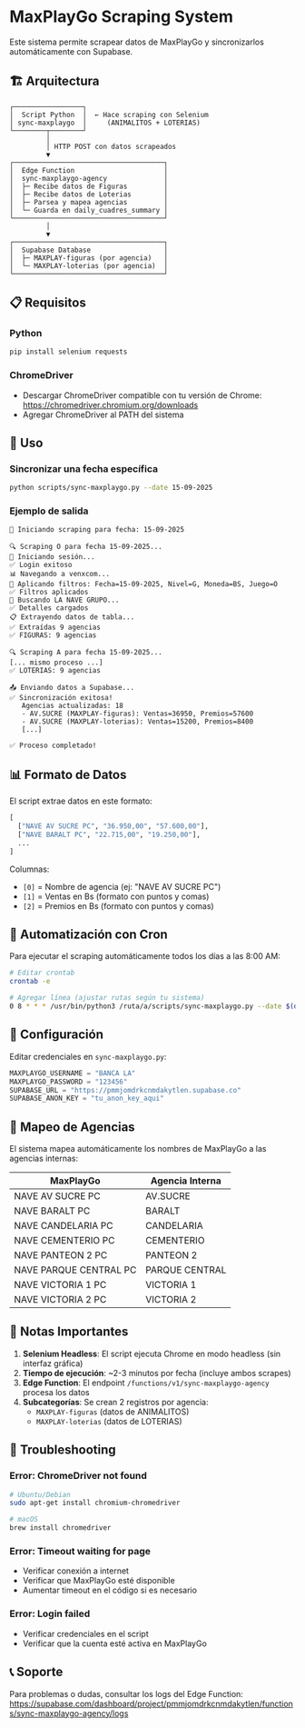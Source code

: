 # MaxPlayGo Scraping System

Este sistema permite scrapear datos de MaxPlayGo y sincronizarlos automáticamente con Supabase.

## 🏗️ Arquitectura

```
┌─────────────────┐
│  Script Python  │  ← Hace scraping con Selenium
│ sync-maxplaygo  │     (ANIMALITOS + LOTERIAS)
└────────┬────────┘
         │
         │ HTTP POST con datos scrapeados
         ▼
┌─────────────────────────────────────┐
│  Edge Function                      │
│  sync-maxplaygo-agency              │
│  ├─ Recibe datos de Figuras         │
│  ├─ Recibe datos de Loterias        │
│  ├─ Parsea y mapea agencias         │
│  └─ Guarda en daily_cuadres_summary │
└─────────────────────────────────────┘
         │
         ▼
┌─────────────────────────────────────┐
│  Supabase Database                  │
│  ├─ MAXPLAY-figuras (por agencia)   │
│  └─ MAXPLAY-loterias (por agencia)  │
└─────────────────────────────────────┘
```

## 📋 Requisitos

### Python
```bash
pip install selenium requests
```

### ChromeDriver
- Descargar ChromeDriver compatible con tu versión de Chrome: https://chromedriver.chromium.org/downloads
- Agregar ChromeDriver al PATH del sistema

## 🚀 Uso

### Sincronizar una fecha específica

```bash
python scripts/sync-maxplaygo.py --date 15-09-2025
```

### Ejemplo de salida

```
🚀 Iniciando scraping para fecha: 15-09-2025

🔍 Scraping O para fecha 15-09-2025...
📝 Iniciando sesión...
✅ Login exitoso
📊 Navegando a venxcom...
🎯 Aplicando filtros: Fecha=15-09-2025, Nivel=G, Moneda=BS, Juego=O
✅ Filtros aplicados
🎯 Buscando LA NAVE GRUPO...
✅ Detalles cargados
📋 Extrayendo datos de tabla...
✅ Extraídas 9 agencias
✅ FIGURAS: 9 agencias

🔍 Scraping A para fecha 15-09-2025...
[... mismo proceso ...]
✅ LOTERIAS: 9 agencias

📤 Enviando datos a Supabase...
✅ Sincronización exitosa!
   Agencias actualizadas: 18
   - AV.SUCRE (MAXPLAY-figuras): Ventas=36950, Premios=57600
   - AV.SUCRE (MAXPLAY-loterias): Ventas=15200, Premios=8400
   [...]

✅ Proceso completado!
```

## 📊 Formato de Datos

El script extrae datos en este formato:

```python
[
  ["NAVE AV SUCRE PC", "36.950,00", "57.600,00"],
  ["NAVE BARALT PC", "22.715,00", "19.250,00"],
  ...
]
```

Columnas:
- `[0]` = Nombre de agencia (ej: "NAVE AV SUCRE PC")
- `[1]` = Ventas en Bs (formato con puntos y comas)
- `[2]` = Premios en Bs (formato con puntos y comas)

## 🔄 Automatización con Cron

Para ejecutar el scraping automáticamente todos los días a las 8:00 AM:

```bash
# Editar crontab
crontab -e

# Agregar línea (ajustar rutas según tu sistema)
0 8 * * * /usr/bin/python3 /ruta/a/scripts/sync-maxplaygo.py --date $(date +\%d-\%m-\%Y) >> /var/log/maxplaygo-sync.log 2>&1
```

## 🔧 Configuración

Editar credenciales en `sync-maxplaygo.py`:

```python
MAXPLAYGO_USERNAME = "BANCA LA"
MAXPLAYGO_PASSWORD = "123456"
SUPABASE_URL = "https://pmmjomdrkcnmdakytlen.supabase.co"
SUPABASE_ANON_KEY = "tu_anon_key_aqui"
```

## 🎯 Mapeo de Agencias

El sistema mapea automáticamente los nombres de MaxPlayGo a las agencias internas:

| MaxPlayGo             | Agencia Interna |
|-----------------------|-----------------|
| NAVE AV SUCRE PC      | AV.SUCRE        |
| NAVE BARALT PC        | BARALT          |
| NAVE CANDELARIA PC    | CANDELARIA      |
| NAVE CEMENTERIO PC    | CEMENTERIO      |
| NAVE PANTEON 2 PC     | PANTEON 2       |
| NAVE PARQUE CENTRAL PC| PARQUE CENTRAL  |
| NAVE VICTORIA 1 PC    | VICTORIA 1      |
| NAVE VICTORIA 2 PC    | VICTORIA 2      |

## 📝 Notas Importantes

1. **Selenium Headless**: El script ejecuta Chrome en modo headless (sin interfaz gráfica)
2. **Tiempo de ejecución**: ~2-3 minutos por fecha (incluye ambos scrapes)
3. **Edge Function**: El endpoint `/functions/v1/sync-maxplaygo-agency` procesa los datos
4. **Subcategorías**: Se crean 2 registros por agencia:
   - `MAXPLAY-figuras` (datos de ANIMALITOS)
   - `MAXPLAY-loterias` (datos de LOTERIAS)

## 🐛 Troubleshooting

### Error: ChromeDriver not found
```bash
# Ubuntu/Debian
sudo apt-get install chromium-chromedriver

# macOS
brew install chromedriver
```

### Error: Timeout waiting for page
- Verificar conexión a internet
- Verificar que MaxPlayGo esté disponible
- Aumentar timeout en el código si es necesario

### Error: Login failed
- Verificar credenciales en el script
- Verificar que la cuenta esté activa en MaxPlayGo

## 📞 Soporte

Para problemas o dudas, consultar los logs del Edge Function:
https://supabase.com/dashboard/project/pmmjomdrkcnmdakytlen/functions/sync-maxplaygo-agency/logs

